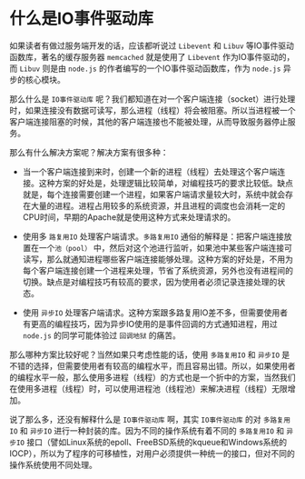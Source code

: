 # 什么是IO事件驱动库
如果读者有做过服务端开发的话，应该都听说过 `Libevent` 和 `Libuv` 等IO事件驱动函数库，著名的缓存服务器 `memcached` 就是使用了 `Libevent` 作为IO事件驱动的，而 `Libuv` 则是由 `node.js` 的作者编写的一个IO事件驱动函数库，作为 `node.js` 异步的核心模块。

那么什么是 `IO事件驱动库` 呢？我们都知道在对一个客户端连接（socket）进行处理时，如果连接没有数据可读写，那么进程（线程）将会被阻塞。所以当进程被一个客户端连接阻塞的时候，其他的客户端连接也不能被处理，从而导致服务器停止服务。

那么有什么解决方案呢？解决方案有很多种：
* 当一个客户端连接到来时，创建一个新的进程（线程）去处理这个客户端连接。这种方案的好处是，处理逻辑比较简单，对编程技巧的要求比较低。缺点就是，每个连接需要创建一个进程，如果客户端请求量较大时，系统中就会存在大量的进程。进程占用较多的系统资源，并且进程的调度也会消耗一定的CPU时间，早期的Apache就是使用这种方式来处理请求的。

* 使用多 `路复用IO` 处理客户端请求。`多路复用IO` 通俗的解释是：把客户端连接放置在一个`池（pool）` 中，然后对这个池进行监听，如果池中某些客户端连接可读写，那么就通知进程哪些客户端连接能够处理。这种方案的好处是，不用为每个客户端连接创建一个进程来处理，节省了系统资源，另外也没有进程间的切换。缺点是对编程技巧有较高的要求，因为使用者必须记录连接处理的状态。

* 使用 `异步IO` 处理客户端请求。这种方案跟多路复用IO差不多，但需要使用者有更高的编程技巧，因为异步IO使用的是事件回调的方式通知进程，用过 `node.js` 的同学可能体验过 `回调地狱` 的痛苦。

那么哪种方案比较好呢？当然如果只考虑性能的话，使用 `多路复用IO` 和 `异步IO` 是不错的选择，但需要使用者有较高的编程水平，而且容易出错。所以，如果使用者的编程水平一般，那么使用多进程（线程）的方式也是一个折中的方案，当然我们在使用多进程（线程）时，可以使用进程池（线程池）来解决进程（线程）无限增加。

说了那么多，还没有解释什么是 `IO事件驱动库` 啊，其实 `IO事件驱动库` 的对 `多路复用IO` 和 `异步IO` 进行一种封装的库。因为不同的操作系统有着不同的 `多路复用IO` 和 `异步IO` 接口（譬如Linux系统的epoll、FreeBSD系统的kqueue和Windows系统的IOCP），所以为了程序的可移植性，对用户必须提供一种统一的接口，但对不同的操作系统使用不同处理。
